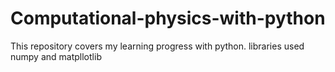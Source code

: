 # Computational-physics-with-python
This repository covers my learning progress with python. libraries used numpy and matpllotlib

